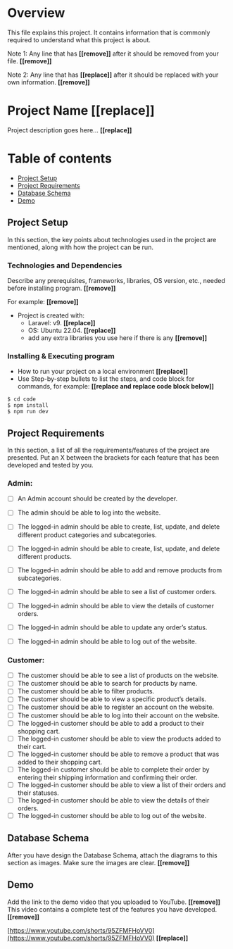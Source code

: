 # Overview
This file explains this project.
It contains information that is commonly required to understand what this project is about.

Note 1: Any line that has **[[remove]]** after it should be removed from your file. **[[remove]]**

Note 2: Any line that has **[[replace]]** after it should be replaced with your own information. **[[remove]]**

# Project Name [[replace]]
Project description goes here... **[[replace]]**

# Table of contents
* [Project Setup](#project-setup)
* [Project Requirements](#project-requirements)
* [Database Schema](#database-schema)
* [Demo](#demo)


## Project Setup

In this section, the key points about technologies used in the project are mentioned, along with how the project can be run.

### Technologies and Dependencies

Describe any prerequisites, frameworks, libraries, OS version, etc., needed before installing program. **[[remove]]**

For example: **[[remove]]**
* Project is created with:
  * Laravel: v9. **[[replace]]**
  * OS: Ubuntu 22.04. **[[replace]]**
  * add any extra libraries you use here if there is any **[[remove]]**

### Installing & Executing program

* How to run your project on a local environment **[[replace]]**
* Use Step-by-step bullets to list the steps, and code block for commands, for example: **[[replace and replace code block below]]**
```
$ cd code
$ npm install
$ npm run dev
```

## Project Requirements
In this section, a list of all the requirements/features of the project are presented.
Put an X between the brackets for each feature that has been developed and tested by you.

### Admin:
- [ ] An Admin account should be created by the developer.
- [ ] The admin should be able to log into the website.
- [ ] The logged-in admin should be able to create, list, update, and delete different product categories and subcategories.
- [ ] The logged-in admin should be able to create, list, update, and delete different products.
- [ ] The logged-in admin should be able to add and remove products from subcategories.
- [ ] The logged-in admin should be able to see a list of customer orders.
- [ ] The logged-in admin should be able to view the details of customer orders.
- [ ] The logged-in admin should be able to update any order’s status.
- [ ] The logged-in admin should be able to log out of the website.


### Customer:
- [ ] The customer should be able to see a list of products on the website.
- [ ] The customer should be able to search for products by name.
- [ ] The customer should be able to filter products.
- [ ] The customer should be able to view a specific product’s details.
- [ ] The customer should be able to register an account on the website.
- [ ] The customer should be able to log into their account on the website.
- [ ] The logged-in customer should be able to add a product to their shopping cart.
- [ ] The logged-in customer should be able to view the products added to their cart.
- [ ] The logged-in customer should be able to remove a product that was added to their shopping cart.
- [ ] The logged-in customer should be able to complete their order by entering their shipping information and confirming their order.
- [ ] The logged-in customer should be able to view a list of their orders and their statuses.
- [ ] The logged-in customer should be able to view the details of their orders.
- [ ] The logged-in customer should be able to log out of the website.

## Database Schema
After you have design the Database Schema, attach the diagrams to this section as images. Make sure the images are clear. **[[remove]]**

## Demo 
Add the link to the demo video that you uploaded to YouTube. **[[remove]]**
This video contains a complete test of the features you have developed. **[[remove]]**

[https://www.youtube.com/shorts/95ZFMFHoVV0](https://www.youtube.com/shorts/95ZFMFHoVV0) **[[replace]]**
